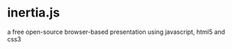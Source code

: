 inertia.js
==========

a free open-source browser-based presentation using javascript, html5 and css3

